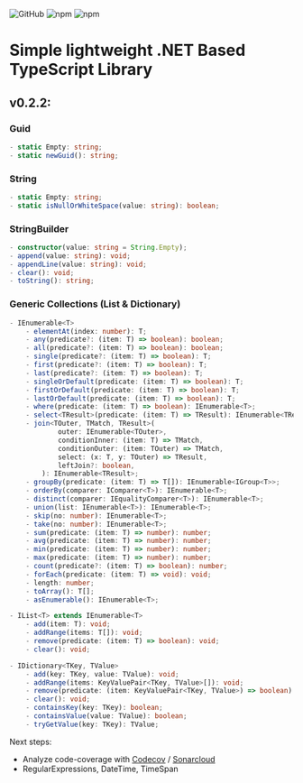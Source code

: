 <!-- ![GitHub package.json version](https://img.shields.io/github/package-json/v/alexanderpuscher/typescript-csharp) -->
![GitHub](https://img.shields.io/github/license/alexanderpuscher/typescript-csharp)
![npm](https://img.shields.io/npm/v/typescript-csharp)
![npm](https://img.shields.io/npm/dw/typescript-csharp)

# Simple lightweight .NET Based TypeScript Library

## v0.2.2:

### Guid
```typescript
- static Empty: string;
- static newGuid(): string;
```  

### String
```typescript
- static Empty: string;
- static isNullOrWhiteSpace(value: string): boolean;
```

### StringBuilder
```typescript
- constructor(value: string = String.Empty);
- append(value: string): void;
- appendLine(value: string): void;
- clear(): void;
- toString(): string;
```

### Generic Collections (List & Dictionary)
```typescript
- IEnumerable<T>
    - elementAt(index: number): T;
    - any(predicate?: (item: T) => boolean): boolean;
    - all(predicate?: (item: T) => boolean): boolean;
    - single(predicate?: (item: T) => boolean): T;
    - first(predicate?: (item: T) => boolean): T;
    - last(predicate?: (item: T) => boolean): T;
    - singleOrDefault(predicate: (item: T) => boolean): T;
    - firstOrDefault(predicate: (item: T) => boolean): T;
    - lastOrDefault(predicate: (item: T) => boolean): T;
    - where(predicate: (item: T) => boolean): IEnumerable<T>;
    - select<TResult>(predicate: (item: T) => TResult): IEnumerable<TResult>;
    - join<TOuter, TMatch, TResult>(
            outer: IEnumerable<TOuter>,
            conditionInner: (item: T) => TMatch,
            conditionOuter: (item: TOuter) => TMatch,
            select: (x: T, y: TOuter) => TResult,
            leftJoin?: boolean,
        ): IEnumerable<TResult>;
    - groupBy(predicate: (item: T) => T[]): IEnumerable<IGroup<T>>;
    - orderBy(comparer: IComparer<T>): IEnumerable<T>;
    - distinct(comparer: IEqualityComparer<T>): IEnumerable<T>;
    - union(list: IEnumerable<T>): IEnumerable<T>;
    - skip(no: number): IEnumerable<T>;
    - take(no: number): IEnumerable<T>;
    - sum(predicate: (item: T) => number): number;
    - avg(predicate: (item: T) => number): number;
    - min(predicate: (item: T) => number): number;
    - max(predicate: (item: T) => number): number;
    - count(predicate?: (item: T) => boolean): number;
    - forEach(predicate: (item: T) => void): void;
    - length: number;
    - toArray(): T[];
    - asEnumerable(): IEnumerable<T>;

- IList<T> extends IEnumerable<T>
    - add(item: T): void;
    - addRange(items: T[]): void;
    - remove(predicate: (item: T) => boolean): void;
    - clear(): void;

- IDictionary<TKey, TValue>
    - add(key: TKey, value: TValue): void;
    - addRange(items: KeyValuePair<TKey, TValue>[]): void;
    - remove(predicate: (item: KeyValuePair<TKey, TValue>) => boolean): void;
    - clear(): void;
    - containsKey(key: TKey): boolean;
    - containsValue(value: TValue): boolean;
    - tryGetValue(key: TKey): TValue;
```

Next steps:
- Analyze code-coverage with [Codecov](https://codecov.io/) / [Sonarcloud](https://sonarcloud.io/)
- RegularExpressions, DateTime, TimeSpan